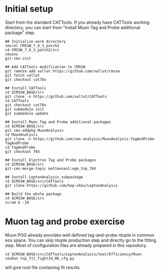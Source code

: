 # Initial setup

Start from the standard CATTools.
If you already have CATTools working directory, you can start from "Install Muon Tag and Probe additional package" step.

```
## Initialize work directory
cmsrel CMSSW_7_6_3_patch2
cd CMSSW_7_6_3_patch2/src
cmsenv
git-cms-init

## Add CATTools modification to CMSSW
git remote add vallot https://github.com/vallot/cmssw
git fetch vallot
git checkout cat76x

## Install CATTools
cd $CMSSW_BASE/src
git clone -n https://github.com/vallot/CATTools
cd CATTools
git checkout cat76x
git submodule init
git submodule update

## Install Muon Tag and Probe additional packages
cd $CMSSW_BASE/src
git cms-addpkg MuonAnalysis
cd MuonAnalysis
git clone -n https://github.com/cms-analysis/MuonAnalysis-TagAndProbe TagAndProbe
cd TagAndProbe
git checkout 76X

## Install Electron Tag and Probe packages
cd $CMSSW_BASE/src
git-cms-merge-topic matteosan1:egm_tnp_76X

## Install LeptonAnalysis subpackage
cd $CMSSW_BASE/src/CATTools
git clone https://github.com/hep-skku/LeptonAnalysis

## Build the whole package
cd $CMSSW_BASE/src
scram b -j8
```

# Muon tag and probe exercise

Muon POG already provides well defined tag-and-probe ntuple in common eos space.
You can skip ntuple production step and directly go to the fitting step.
Most of configuration files are already prepared in this repository.

```
cd $CMSSW_BASE/src/CATTools/LeptonAnalysis/test/Efficiency/Muon
cmsRun tnp_fit_TightId_RD_cfg.py
```

will give root file containing fit results.

